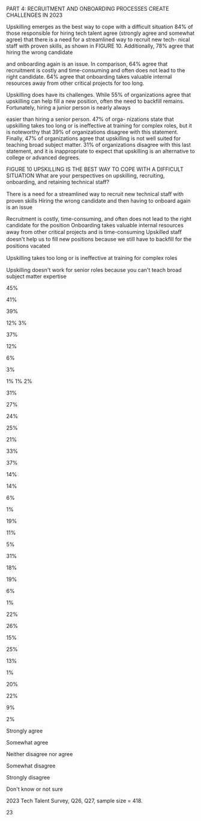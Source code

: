 PART 4: RECRUITMENT AND ONBOARDING PROCESSES CREATE CHALLENGES IN 2023


Upskilling emerges as 
the best way to cope with 
a difficult situation
84% of those responsible for hiring tech talent agree 
(strongly agree and somewhat agree) that there is 
a need for a streamlined way to recruit new tech-
nical staff with proven skills, as shown in FIGURE 10. 
Additionally, 78% agree that hiring the wrong candidate 


and onboarding again is an issue. In comparison, 64% 
agree that recruitment is costly and time-consuming 
and often does not lead to the right candidate. 
64% agree that onboarding takes valuable internal 
resources away from other critical projects for too long.


Upskilling does have its challenges. While 55% of 
organizations agree that upskilling can help fill a 
new position, often the need to backfill remains. 
Fortunately, hiring a junior person is nearly always 


easier than hiring a senior person. 47% of orga-
nizations state that upskilling takes too long or is 
ineffective at training for complex roles, but it is 
noteworthy that 39% of organizations disagree 
with this statement. Finally, 47% of organizations 
agree that upskilling is not well suited for teaching 
broad subject matter. 31% of organizations disagree 
with this last statement, and it is inappropriate to 
expect that upskilling is an alternative to college or 
advanced degrees.


FIGURE 10 
UPSKILLING IS THE BEST WAY TO COPE WITH A DIFFICULT SITUATION
What are your perspectives on upskilling, recruiting, onboarding, and retaining technical staff? 


There is a need for a streamlined
way to recruit new technical
staﬀ with proven skills
Hiring the wrong candidate and then
having to onboard again is an issue


Recruitment is costly, time-consuming,
and often does not lead to the
right candidate for the position
Onboarding takes valuable internal
resources away from other critical
projects and is time-consuming
Upskilled staﬀ doesn't help us to
ﬁll new positions because we still have
to backﬁll for the positions vacated


Upskilling takes too long or is
ineﬀective at training for complex roles


Upskilling doesn't work for senior
roles because you can't teach
broad subject matter expertise


45%


41%


39%


12% 3%


37%


12%


6%


3%


1%
1%
2%


31%


27%


24%


25%


21%


33%


37%


14%


14%


6%


1%


19%


11%


5%


31%


18%


19%


6%


1%


22%


26%


15%


25%


13%


1%


20%


22%


9%


2%


Strongly agree


Somewhat agree


Neither disagree nor agree


Somewhat disagree


Strongly disagree


Don't know or not sure


2023 Tech Talent Survey, Q26, Q27, sample size = 418.


 23


